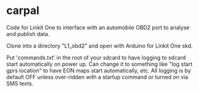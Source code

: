 # carpal
Code for Linkit One to interface with an automobile OBD2 port to analyse and publish data. 

Clone into a directory "L1_obd2" and open with Arduino for Linkit One skd. 

Put 'commands.txt' in the root of your sdcard to have logging to sdcard start automatically on power up.
Can change it to something like "log start gprs location" to have EON maps start automatically, etc. 
All logging is by default OFF unless over-ridden with a startup command or turned on via SMS texts. 
